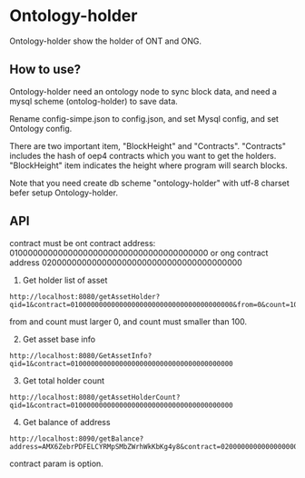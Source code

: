 # Ontology-holder

Ontology-holder show the holder of ONT and ONG.

## How to use?

Ontology-holder need an ontology node to sync block data, and need a mysql scheme (ontolog-holder) to save data.

Rename config-simpe.json to config.json, and set Mysql config, and set Ontology config.

There are two important item, "BlockHeight" and "Contracts". "Contracts" includes the hash of oep4 contracts which you want to get the holders. "BlockHeight" item indicates the height where program will search blocks.

Note that you need create db scheme "ontology-holder" with utf-8 charset befer setup Ontology-holder.

## API

contract must be ont contract address: 0100000000000000000000000000000000000000 or ong contract address 0200000000000000000000000000000000000000

1. Get holder list of asset

```
http://localhost:8080/getAssetHolder?qid=1&contract=0100000000000000000000000000000000000000&from=0&count=100
```

from and count must larger 0, and count must smaller than 100.

2. Get asset base info

```
http://localhost:8080/GetAssetInfo?qid=1&contract=0100000000000000000000000000000000000000
```

3. Get total holder count

```
http://localhost:8080/getAssetHolderCount?qid=1&contract=0100000000000000000000000000000000000000
```

4. Get balance of address

```
http://localhost:8090/getBalance?address=AMX6ZebrPDFELCYRMpSMbZWrhWkKbKg4y8&contract=0200000000000000000000000000000000000000
```

contract param is option.


